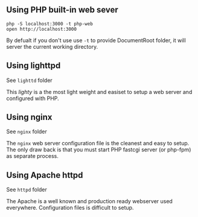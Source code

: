 ## Using PHP built-in web sever

	php -S localhost:3000 -t php-web
	open http://localhost:3000

By defualt if you don't use use `-t` to provide DocumentRoot folder, it will server the current working directory.

## Using lighttpd

See `lighttd` folder

This *lighty* is a the most light weight and easiset to setup a web server and configured with PHP.

## Using nginx

See `nginx` folder

The `nginx` web server configuration file is the cleanest and easy to setup. The only draw back is that you must start PHP fastcgi server (or php-fpm) as separate process.

## Using Apache httpd

See `httpd` folder

The Apache is a well known and production ready webserver used everywhere. Configuration files is difficult to setup.
